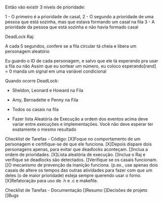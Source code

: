 Então vão existir 3 níveis de prioridade:

1 - O primeiro é a prioridade de casal, 
2 - O segundo a prioridade de uma pessoa que está sozinha, mas que estava formando um casal na fila
3 - A prioridade da pessoa que está sozinha e não havia formado casal

DeadLock Raj:

A cada 5 segundos, confere se a fila circular tá cheia e libera um personagem aleatório

Eu guardo o ID de cada personagem, e salvo que ele tá esperando pra usar a fila ou não
Assim que eu sortear um número, eu coloco esperando[rand] = 0
manda um signal em uma variável condicional

Quando ocorre DeadLock:
- Sheldon, Leonard e Howard na Fila
- Amy, Bernadette e Penny na Fila
- Todos os casais na fila

- Fazer lista Aleatória de Execução
a ordem dos eventos acima deve variar entre execuções e implementações. 
Você não deve esperar ter exatamente o mesmo resultado

Checklist de Tarefas - Código:
[X]Foque no comportamento de um personagem e certifique-se de que ele funciona.
[X]Depois dispare dois personagens apenas, para evitar que deadlocks aconteçam.
[]Inclua a ordem de prioridades.
[X]Lista aleatória de execução.
[]Inclua o Raj e verifique se  deadlocks  são  detectados.
[]Verifique se os casais funcionam.
[]O mecanismo  de  prevenção da  inanição  funciona.
 (p.ex.,  use  apenas  dois  casais  de  altere  os  tempos  das 
 outras  atividades para  fazer  com  que  um  deles  (o  de  maior  prioridade)
esteja  sempre  querendo  usar  o  forno.
[X]Refatoração para uso de .h e .c e makefile.

Checklist de Tarefas - Documentação
[]Resumo
[]Decisões de projeto
[]Bugs